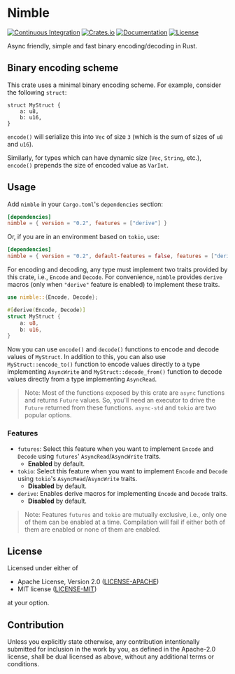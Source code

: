 # Nimble 

[![Continuous Integration](https://github.com/devashishdxt/nimble/workflows/Continuous%20Integration/badge.svg)](https://github.com/devashishdxt/nimble/actions?query=workflow%3A%22Continuous+Integration%22)
[![Crates.io](https://img.shields.io/crates/v/nimble)](https://crates.io/crates/nimble)
[![Documentation](https://docs.rs/nimble/badge.svg)](https://docs.rs/nimble)
[![License](https://img.shields.io/crates/l/nimble)](https://github.com/devashishdxt/nimble/blob/master/LICENSE-MIT)

Async friendly, simple and fast binary encoding/decoding in Rust.

## Binary encoding scheme

This crate uses a minimal binary encoding scheme. For example, consider the following `struct`:

```
struct MyStruct {
    a: u8,
    b: u16,
}
```

`encode()` will serialize this into `Vec` of size `3` (which is the sum of sizes of `u8` and `u16`).

Similarly, for types which can have dynamic size (`Vec`, `String`, etc.), `encode()` prepends the size of encoded value
as `VarInt`.

## Usage

Add `nimble` in your `Cargo.toml`'s `dependencies` section:

```toml
[dependencies]
nimble = { version = "0.2", features = ["derive"] }
```

Or, if you are in an environment based on `tokio`, use:

```toml
[dependencies]
nimble = { version = "0.2", default-features = false, features = ["derive", "tokio"] }
```

For encoding and decoding, any type must implement two traits provided by this crate, i.e., `Encode` and `Decode`. For
convenience, `nimble` provides `derive` macros (only when `"derive"` feature is enabled) to implement these traits.

```rust
use nimble::{Encode, Decode};

#[derive(Encode, Decode)]
struct MyStruct {
    a: u8,
    b: u16,
}
```

Now you can use `encode()` and `decode()` functions to encode and decode values of `MyStruct`. In addition to this, you
can also use `MyStruct::encode_to()` function to encode values directly to a type implementing `AsyncWrite` and
`MyStruct::decode_from()` function to decode values directly from a type implementing `AsyncRead`.

> Note: Most of the functions exposed by this crate are `async` functions and returns `Future` values. So, you'll need
an executor to drive the `Future` returned from these functions. `async-std` and `tokio` are two popular options.

### Features

- `futures`: Select this feature when you want to implement `Encode` and `Decode` using `futures`'
  `AsyncRead`/`AsyncWrite` traits.
  - **Enabled** by default.
- `tokio`: Select this feature when you want to implement `Encode` and `Decode` using `tokio`'s `AsyncRead`/`AsyncWrite`
  traits.
  - **Disabled** by default.
- `derive`: Enables derive macros for implementing `Encode` and `Decode` traits.
  - **Disabled** by default.

> Note: Features `futures` and `tokio` are mutually exclusive, i.e., only one of them can be enabled at a time.
> Compilation will fail if either both of them are enabled or none of them are enabled.

## License

Licensed under either of

- Apache License, Version 2.0 ([LICENSE-APACHE](LICENSE-APACHE))
- MIT license ([LICENSE-MIT](LICENSE-MIT))

at your option.

## Contribution

Unless you explicitly state otherwise, any contribution intentionally submitted for inclusion in the work by you, as 
defined in the Apache-2.0 license, shall be dual licensed as above, without any additional terms or conditions.
